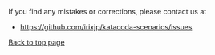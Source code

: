 
If you find any mistakes or corrections, please contact us at
- https://github.com/irixjp/katacoda-scenarios/issues

[Back to top page](https://www.katacoda.com/irixjp)
